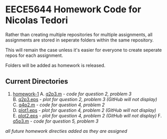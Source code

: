 # EECE5644 Homework Code for Nicolas Tedori
Rather than creating multiple repositories for multiple assignments, all assignments are stored in seperate folders within the same repository.

This will remain the case unless it's easier for everyone to create seperate repos for each assignment.

Folders will be added as homework is released.

## Current Directories
1. [homework-1](homework-1)
	A. [q2p3.m](q2p3.m) - _code for question 2, problem 3_  
	B. [q2p3.eps](q2p3.eps) - _plot for question 2, problem 3 (GitHub will not display)_  
	C. [q4p2.m](q4p2.m) - _code for question 4, problem 2_  
	D. [plot1.eps](plot1.eps) - _plot for question 4, problem 2 (GitHub will not display)_  
	E. [plot2.eps](plot2.eps) - _plot for question 4, problem 2 (GitHub will not display)_ 
	F. [q5p3.m](q5p3.m) - _code for question 5, problem 3_  

_all future homework directies added as they are assigned_
